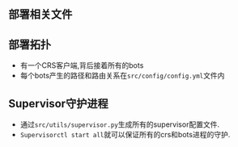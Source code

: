 ## 部署相关文件

## 部署拓扑

* 有一个CRS客户端,背后接着所有的bots
* 每个bots产生的路径和路由关系在`src/config/config.yml`文件内

## Supervisor守护进程

* 通过`src/utils/supervisor.py`生成所有的supervisor配置文件.
* `Supervisorctl start all`就可以保证所有的crs和bots进程的守护. 